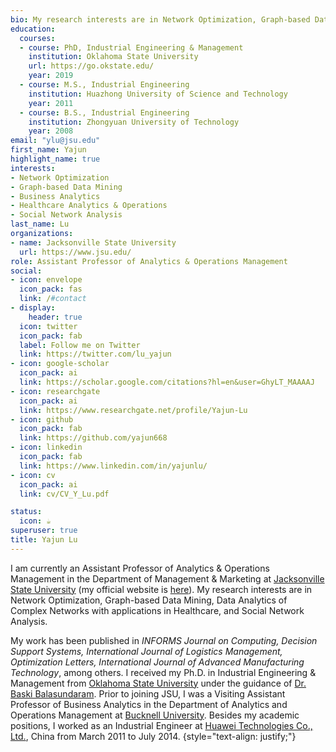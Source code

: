 ```yaml
---
bio: My research interests are in Network Optimization, Graph-based Data Mining, Data Analytics of Complex Networks with applications in Healthcare, and Social Network Analysis.
education:
  courses:
  - course: PhD, Industrial Engineering & Management
    institution: Oklahoma State University
    url: https://go.okstate.edu/
    year: 2019
  - course: M.S., Industrial Engineering
    institution: Huazhong University of Science and Technology
    year: 2011
  - course: B.S., Industrial Engineering
    institution: Zhongyuan University of Technology
    year: 2008
email: "ylu@jsu.edu"
first_name: Yajun
highlight_name: true
interests:
- Network Optimization
- Graph-based Data Mining
- Business Analytics
- Healthcare Analytics & Operations
- Social Network Analysis
last_name: Lu
organizations:
- name: Jacksonville State University
  url: https://www.jsu.edu/
role: Assistant Professor of Analytics & Operations Management
social:
- icon: envelope
  icon_pack: fas
  link: /#contact
- display:
    header: true
  icon: twitter
  icon_pack: fab
  label: Follow me on Twitter
  link: https://twitter.com/lu_yajun
- icon: google-scholar
  icon_pack: ai
  link: https://scholar.google.com/citations?hl=en&user=GhyLT_MAAAAJ
- icon: researchgate
  icon_pack: ai
  link: https://www.researchgate.net/profile/Yajun-Lu
- icon: github
  icon_pack: fab
  link: https://github.com/yajun668
- icon: linkedin
  icon_pack: fab
  link: https://www.linkedin.com/in/yajunlu/
- icon: cv
  icon_pack: ai
  link: cv/CV_Y_Lu.pdf

status:
  icon: ☕️
superuser: true
title: Yajun Lu
---
```

 
<!-- more icon website: https://iphysresearch.github.io/blog/post/writting-markdown/ -->

I am currently an Assistant Professor of Analytics & Operations Management in the Department of Management & Marketing at [Jacksonville State University](https://www.jsu.edu/) (my official website is [here](https://www.jsu.edu/business/mm/faculty/yajun-lu.html)). My research interests are in Network Optimization, Graph-based Data Mining, Data Analytics of Complex Networks with applications in Healthcare, and Social Network Analysis. 

My work has been published in *INFORMS Journal on Computing, Decision Support Systems, International Journal of Logistics Management, Optimization Letters, International Journal of Advanced Manufacturing Technology*, among others. I received my Ph.D. in Industrial Engineering & Management from [Oklahoma State University](https://go.okstate.edu/) under the guidance of [Dr. Baski Balasundaram](https://baski.me/). Prior to joining JSU, I was a Visiting Assistant Professor of Business Analytics in the Department of Analytics and Operations Management at [Bucknell University](https://www.bucknell.edu). Besides my academic positions, I worked as an Industrial Engineer at [Huawei Technologies Co., Ltd.](https://www.huawei.com/en/), China from March 2011 to July 2014.
{style="text-align: justify;"}

